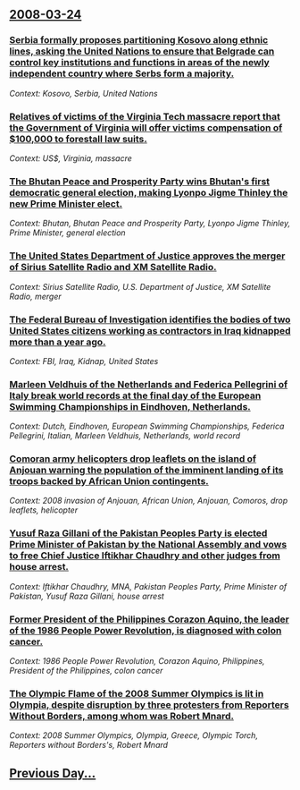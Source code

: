 ## [2008-03-24](/news/2008/03/24/index.md)

### [ Serbia formally proposes partitioning Kosovo along ethnic lines, asking the United Nations to ensure that Belgrade can control key institutions and functions in areas of the newly independent country where Serbs form a majority. ](/news/2008/03/24/serbia-formally-proposes-partitioning-kosovo-along-ethnic-lines-asking-the-united-nations-to-ensure-that-belgrade-can-control-key-institut.md)
_Context: Kosovo, Serbia, United Nations_

### [ Relatives of victims of the Virginia Tech massacre report that the Government of Virginia will offer victims compensation of $100,000 to forestall law suits. ](/news/2008/03/24/relatives-of-victims-of-the-virginia-tech-massacre-report-that-the-government-of-virginia-will-offer-victims-compensation-of-100-000-to-fo.md)
_Context: US$, Virginia, massacre_

### [ The Bhutan Peace and Prosperity Party wins Bhutan's first democratic general election, making Lyonpo Jigme Thinley the new Prime Minister elect. ](/news/2008/03/24/the-bhutan-peace-and-prosperity-party-wins-bhutan-s-first-democratic-general-election-making-lyonpo-jigme-thinley-the-new-prime-minister-e.md)
_Context: Bhutan, Bhutan Peace and Prosperity Party, Lyonpo Jigme Thinley, Prime Minister, general election_

### [ The United States Department of Justice approves the merger of Sirius Satellite Radio and XM Satellite Radio. ](/news/2008/03/24/the-united-states-department-of-justice-approves-the-merger-of-sirius-satellite-radio-and-xm-satellite-radio.md)
_Context: Sirius Satellite Radio, U.S. Department of Justice, XM Satellite Radio, merger_

### [ The Federal Bureau of Investigation identifies the bodies of two United States citizens working as contractors in Iraq kidnapped more than a year ago. ](/news/2008/03/24/the-federal-bureau-of-investigation-identifies-the-bodies-of-two-united-states-citizens-working-as-contractors-in-iraq-kidnapped-more-than.md)
_Context: FBI, Iraq, Kidnap, United States_

### [ Marleen Veldhuis of the Netherlands and Federica Pellegrini of Italy break world records at the final day of the European Swimming Championships in Eindhoven, Netherlands. ](/news/2008/03/24/marleen-veldhuis-of-the-netherlands-and-federica-pellegrini-of-italy-break-world-records-at-the-final-day-of-the-european-swimming-champion.md)
_Context: Dutch, Eindhoven, European Swimming Championships, Federica Pellegrini, Italian, Marleen Veldhuis, Netherlands, world record_

### [ Comoran army helicopters drop leaflets on the island of Anjouan warning the population of the imminent landing of its troops backed by African Union contingents. ](/news/2008/03/24/comoran-army-helicopters-drop-leaflets-on-the-island-of-anjouan-warning-the-population-of-the-imminent-landing-of-its-troops-backed-by-afri.md)
_Context: 2008 invasion of Anjouan, African Union, Anjouan, Comoros, drop leaflets, helicopter_

### [ Yusuf Raza Gillani of the Pakistan Peoples Party is elected Prime Minister of Pakistan by the National Assembly and vows to free Chief Justice Iftikhar Chaudhry and other judges from house arrest. ](/news/2008/03/24/yusuf-raza-gillani-of-the-pakistan-peoples-party-is-elected-prime-minister-of-pakistan-by-the-national-assembly-and-vows-to-free-chief-just.md)
_Context: Iftikhar Chaudhry, MNA, Pakistan Peoples Party, Prime Minister of Pakistan, Yusuf Raza Gillani, house arrest_

### [ Former President of the Philippines Corazon Aquino, the leader of the 1986 People Power Revolution, is diagnosed with colon cancer. ](/news/2008/03/24/former-president-of-the-philippines-corazon-aquino-the-leader-of-the-1986-people-power-revolution-is-diagnosed-with-colon-cancer.md)
_Context: 1986 People Power Revolution, Corazon Aquino, Philippines, President of the Philippines, colon cancer_

### [ The Olympic Flame of the 2008 Summer Olympics is lit in Olympia, despite disruption by three protesters from Reporters Without Borders, among whom was Robert Mnard. ](/news/2008/03/24/the-olympic-flame-of-the-2008-summer-olympics-is-lit-in-olympia-despite-disruption-by-three-protesters-from-reporters-without-borders-amo.md)
_Context: 2008 Summer Olympics, Olympia, Greece, Olympic Torch, Reporters without Borders's, Robert Mnard_

## [Previous Day...](/news/2008/03/23/index.md)

